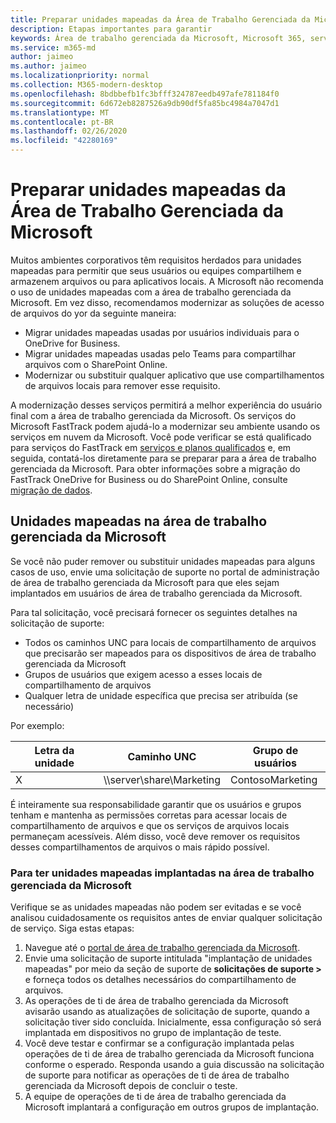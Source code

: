 ```yaml
---
title: Preparar unidades mapeadas da Área de Trabalho Gerenciada da Microsoft
description: Etapas importantes para garantir
keywords: Área de trabalho gerenciada da Microsoft, Microsoft 365, serviço, documentação
ms.service: m365-md
author: jaimeo
ms.author: jaimeo
ms.localizationpriority: normal
ms.collection: M365-modern-desktop
ms.openlocfilehash: 8bdbbefb1fc3bfff324787eedb497afe781184f0
ms.sourcegitcommit: 6d672eb8287526a9db90df5fa85bc4984a7047d1
ms.translationtype: MT
ms.contentlocale: pt-BR
ms.lasthandoff: 02/26/2020
ms.locfileid: "42280169"
---
```

#  <a name="prepare-mapped-drives-for-microsoft-managed-desktop"></a>Preparar unidades mapeadas da Área de Trabalho Gerenciada da Microsoft

Muitos ambientes corporativos têm requisitos herdados para unidades mapeadas para permitir que seus usuários ou equipes compartilhem e armazenem arquivos ou para aplicativos locais. A Microsoft não recomenda o uso de unidades mapeadas com a área de trabalho gerenciada da Microsoft. Em vez disso, recomendamos modernizar as soluções de acesso de arquivos do yor da seguinte maneira:
  
- Migrar unidades mapeadas usadas por usuários individuais para o OneDrive for Business. 
- Migrar unidades mapeadas usadas pelo Teams para compartilhar arquivos com o SharePoint Online. 
- Modernizar ou substituir qualquer aplicativo que use compartilhamentos de arquivos locais para remover esse requisito.
  
A modernização desses serviços permitirá a melhor experiência do usuário final com a área de trabalho gerenciada da Microsoft. Os serviços do Microsoft FastTrack podem ajudá-lo a modernizar seu ambiente usando os serviços em nuvem da Microsoft. Você pode verificar se está qualificado para serviços do FastTrack em [serviços e planos qualificados](https://docs.microsoft.com/fasttrack/m365-eligible-services-and-plans) e, em seguida, contatá-los diretamente para se preparar para a área de trabalho gerenciada da Microsoft. Para obter informações sobre a migração do FastTrack OneDrive for Business ou do SharePoint Online, consulte [migração de dados](https://docs.microsoft.com/fasttrack/o365-data-migration).

## <a name="mapped-drives-on-microsoft-managed-desktop"></a>Unidades mapeadas na área de trabalho gerenciada da Microsoft
 
Se você não puder remover ou substituir unidades mapeadas para alguns casos de uso, envie uma solicitação de suporte no portal de administração de área de trabalho gerenciada da Microsoft para que eles sejam implantados em usuários de área de trabalho gerenciada da Microsoft.
    
Para tal solicitação, você precisará fornecer os seguintes detalhes na solicitação de suporte: 

- Todos os caminhos UNC para locais de compartilhamento de arquivos que precisarão ser mapeados para os dispositivos de área de trabalho gerenciada da Microsoft 
- Grupos de usuários que exigem acesso a esses locais de compartilhamento de arquivos 
- Qualquer letra de unidade específica que precisa ser atribuída (se necessário)

Por exemplo:

| Letra da unidade | Caminho UNC | Grupo de usuários |
|--------------|----------|------------|
| X  | \\\server\share\Marketing | ContosoMarketing |

É inteiramente sua responsabilidade garantir que os usuários e grupos tenham e mantenha as permissões corretas para acessar locais de compartilhamento de arquivos e que os serviços de arquivos locais permaneçam acessíveis. Além disso, você deve remover os requisitos desses compartilhamentos de arquivos o mais rápido possível.

### <a name="to-have-mapped-drives-deployed-in-microsoft-managed-desktop"></a>Para ter unidades mapeadas implantadas na área de trabalho gerenciada da Microsoft
 
Verifique se as unidades mapeadas não podem ser evitadas e se você analisou cuidadosamente os requisitos antes de enviar qualquer solicitação de serviço. Siga estas etapas:

1. Navegue até o [portal de área de trabalho gerenciada da Microsoft](https://aka.ms/mmdportal).  
2. Envie uma solicitação de suporte intitulada "implantação de unidades mapeadas" por meio da seção de suporte de **solicitações de suporte >** e forneça todos os detalhes necessários do compartilhamento de arquivos.  
3. As operações de ti de área de trabalho gerenciada da Microsoft avisarão usando as atualizações de solicitação de suporte, quando a solicitação tiver sido concluída. Inicialmente, essa configuração só será implantada em dispositivos no grupo de implantação de teste.  
4. Você deve testar e confirmar se a configuração implantada pelas operações de ti de área de trabalho gerenciada da Microsoft funciona conforme o esperado. Responda usando a guia discussão na solicitação de suporte para notificar as operações de ti de área de trabalho gerenciada da Microsoft depois de concluir o teste.  
5. A equipe de operações de ti de área de trabalho gerenciada da Microsoft implantará a configuração em outros grupos de implantação. 
